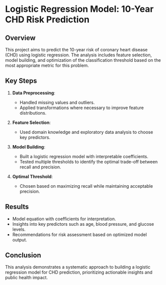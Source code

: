 # Logistic Regression Model: 10-Year CHD Risk Prediction  

## Overview  
This project aims to predict the 10-year risk of coronary heart disease (CHD) using logistic regression. The analysis includes feature selection, model building, and optimization of the classification threshold based on the most appropriate metric for this problem.  

## Key Steps  
1. **Data Preprocessing**:  
   - Handled missing values and outliers.  
   - Applied transformations where necessary to improve feature distributions.  

2. **Feature Selection**:  
   - Used domain knowledge and exploratory data analysis to choose key predictors.    

3. **Model Building**:  
   - Built a logistic regression model with interpretable coefficients.  
   - Tested multiple thresholds to identify the optimal trade-off between recall and precision.  

4. **Optimal Threshold**:  
   - Chosen based on maximizing recall while maintaining acceptable precision.  

## Results  
- Model equation with coefficients for interpretation.  
- Insights into key predictors such as age, blood pressure, and glucose levels.  
- Recommendations for risk assessment based on optimized model output.  

## Conclusion  
This analysis demonstrates a systematic approach to building a logistic regression model for CHD prediction, prioritizing actionable insights and public health impact.
